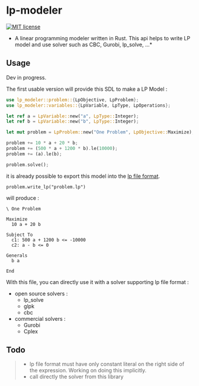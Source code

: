 # lp-modeler
[![MIT license](http://img.shields.io/badge/license-MIT-brightgreen.svg)](http://opensource.org/licenses/MIT)
* A linear programming modeler written in Rust. This api helps to write LP model and use solver such as CBC, Gurobi, lp\_solve, ...*

## Usage
Dev in progress.


The first usable version will provide this SDL to make a LP Model :
```rust
use lp_modeler::problem::{LpObjective, LpProblem};
use lp_modeler::variables::{LpVariable, LpType, LpOperations};

let ref a = LpVariable::new("a", LpType::Integer);
let ref b = LpVariable::new("b", LpType::Integer);

let mut problem = LpProblem::new("One Problem", LpObjective::Maximize);

problem += 10 * a + 20 * b;
problem += (500 * a + 1200 * b).le(10000);
problem += (a).le(b);

problem.solve();
```

it is already possible to export this model 
into the [lp file format](https://www.gurobi.com/documentation/6.5/refman/lp_format.html "lp file format on Gurobi website"). 
```
problem.write_lp("problem.lp") 
```

will produce :

```
\ One Problem

Maximize
  10 a + 20 b

Subject To
  c1: 500 a + 1200 b <= -10000
  c2: a - b <= 0

Generals
  b a 

End
```

With this file, you can directly use it 
with a solver supporting lp file format :
* open source solvers :
    * lp_solve
    * glpk
    * cbc
* commercial solvers :
    * Gurobi
    * Cplex
    
## Todo
>* lp file format must have only constant literal on the right side of
   the expression. Working on doing this implicitly.
>* call directly the solver from this library

